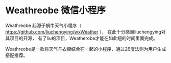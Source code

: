 # Weathreobe 微信小程序

Weathreobe 起源于蜗牛天气小程序（ https://github.com/liuchengying/wxWeather ），
在此十分感谢liuchengying对其项目的开源，
有了liu的项目，Weatherobe才能在如此短的时间里面完成。

Weathreobe是一款将天气与衣橱结合在一起的小程序，通过26度法则为用户生成搭配推荐。